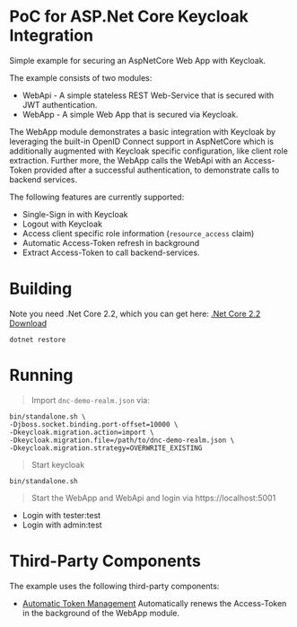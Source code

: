# PoC for ASP.Net Core Keycloak Integration
Simple example for securing an AspNetCore Web App with Keycloak.

The example consists of two modules:
* WebApi - A simple stateless REST Web-Service that is secured with JWT authentication.
* WebApp - A simple Web App that is secured via Keycloak.

The WebApp module demonstrates a basic integration with Keycloak by leveraging the built-in OpenID Connect support in AspNetCore which is additionally augmented with Keycloak specific configuration, like client role extraction. Further more, the WebApp calls the WebApi with an Access-Token provided after a successful authentication, to demonstrate calls to backend services.

The following features are currently supported:
* Single-Sign in with Keycloak
* Logout with Keycloak
* Access client specific role information (`resource_access` claim)
* Automatic Access-Token refresh in background
* Extract Access-Token to call backend-services.

# Building
Note you need .Net Core 2.2, which you can get here: [.Net Core 2.2 Download](https://dotnet.microsoft.com/download/dotnet-core/2.2)

```
dotnet restore
```

# Running

> Import `dnc-demo-realm.json` via:
```
bin/standalone.sh \
-Djboss.socket.binding.port-offset=10000 \
-Dkeycloak.migration.action=import \
-Dkeycloak.migration.file=/path/to/dnc-demo-realm.json \
-Dkeycloak.migration.strategy=OVERWRITE_EXISTING
```

> Start keycloak
```
bin/standalone.sh
```

> Start the WebApp and WebApi and login via https://localhost:5001
* Login with tester:test
* Login with admin:test


# Third-Party Components

The example uses the following third-party components:
* [Automatic Token Management](https://github.com/IdentityServer/IdentityServer4.Samples/tree/master/Clients/src/MvcHybridAutomaticRefresh/AutomaticTokenManagement) 
Automatically renews the Access-Token in the background of the WebApp module.
